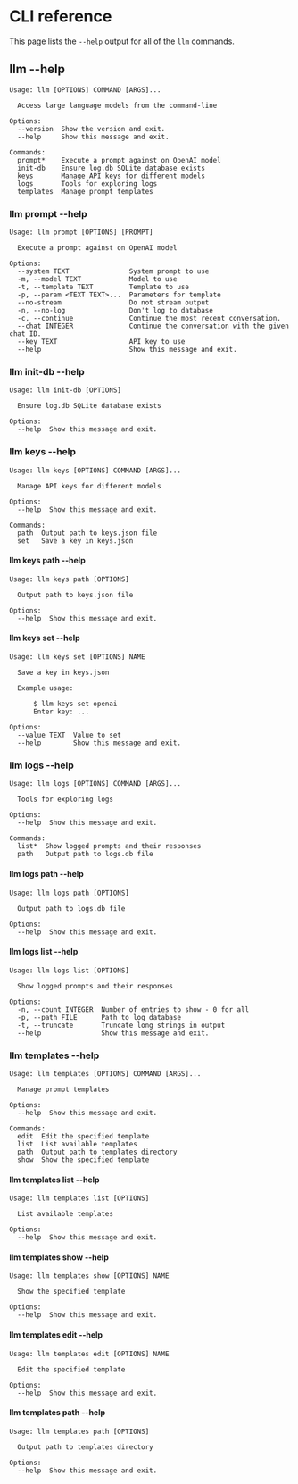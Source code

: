 # CLI reference

This page lists the `--help` output for all of the `llm` commands.

<!-- [[[cog
from click.testing import CliRunner
from llm.cli import cli
def all_help(cli):
    "Return all help for Click command and its subcommands"
    # First find all commands and subcommands
    # List will be [["command"], ["command", "subcommand"], ...]
    commands = []
    def find_commands(command, path=None):
        path = path or []
        commands.append(path + [command.name])
        if hasattr(command, 'commands'):
            for subcommand in command.commands.values():
                find_commands(subcommand, path + [command.name])
    find_commands(cli)
    # Remove first item of each list (it is 'cli')
    commands = [command[1:] for command in commands]
    # Now generate help for each one, with appropriate heading level
    output = []
    for command in commands:
        heading_level = len(command) + 2
        result = CliRunner().invoke(cli, command + ["--help"])
        output.append("#" * heading_level + " llm " + " ".join(command) + " --help")
        output.append("```")
        output.append(result.output.replace("Usage: cli", "Usage: llm").strip())
        output.append("```")
    return "\n".join(output)
cog.out(all_help(cli))
]]] -->
## llm  --help
```
Usage: llm [OPTIONS] COMMAND [ARGS]...

  Access large language models from the command-line

Options:
  --version  Show the version and exit.
  --help     Show this message and exit.

Commands:
  prompt*    Execute a prompt against on OpenAI model
  init-db    Ensure log.db SQLite database exists
  keys       Manage API keys for different models
  logs       Tools for exploring logs
  templates  Manage prompt templates
```
### llm prompt --help
```
Usage: llm prompt [OPTIONS] [PROMPT]

  Execute a prompt against on OpenAI model

Options:
  --system TEXT               System prompt to use
  -m, --model TEXT            Model to use
  -t, --template TEXT         Template to use
  -p, --param <TEXT TEXT>...  Parameters for template
  --no-stream                 Do not stream output
  -n, --no-log                Don't log to database
  -c, --continue              Continue the most recent conversation.
  --chat INTEGER              Continue the conversation with the given chat ID.
  --key TEXT                  API key to use
  --help                      Show this message and exit.
```
### llm init-db --help
```
Usage: llm init-db [OPTIONS]

  Ensure log.db SQLite database exists

Options:
  --help  Show this message and exit.
```
### llm keys --help
```
Usage: llm keys [OPTIONS] COMMAND [ARGS]...

  Manage API keys for different models

Options:
  --help  Show this message and exit.

Commands:
  path  Output path to keys.json file
  set   Save a key in keys.json
```
#### llm keys path --help
```
Usage: llm keys path [OPTIONS]

  Output path to keys.json file

Options:
  --help  Show this message and exit.
```
#### llm keys set --help
```
Usage: llm keys set [OPTIONS] NAME

  Save a key in keys.json

  Example usage:

      $ llm keys set openai
      Enter key: ...

Options:
  --value TEXT  Value to set
  --help        Show this message and exit.
```
### llm logs --help
```
Usage: llm logs [OPTIONS] COMMAND [ARGS]...

  Tools for exploring logs

Options:
  --help  Show this message and exit.

Commands:
  list*  Show logged prompts and their responses
  path   Output path to logs.db file
```
#### llm logs path --help
```
Usage: llm logs path [OPTIONS]

  Output path to logs.db file

Options:
  --help  Show this message and exit.
```
#### llm logs list --help
```
Usage: llm logs list [OPTIONS]

  Show logged prompts and their responses

Options:
  -n, --count INTEGER  Number of entries to show - 0 for all
  -p, --path FILE      Path to log database
  -t, --truncate       Truncate long strings in output
  --help               Show this message and exit.
```
### llm templates --help
```
Usage: llm templates [OPTIONS] COMMAND [ARGS]...

  Manage prompt templates

Options:
  --help  Show this message and exit.

Commands:
  edit  Edit the specified template
  list  List available templates
  path  Output path to templates directory
  show  Show the specified template
```
#### llm templates list --help
```
Usage: llm templates list [OPTIONS]

  List available templates

Options:
  --help  Show this message and exit.
```
#### llm templates show --help
```
Usage: llm templates show [OPTIONS] NAME

  Show the specified template

Options:
  --help  Show this message and exit.
```
#### llm templates edit --help
```
Usage: llm templates edit [OPTIONS] NAME

  Edit the specified template

Options:
  --help  Show this message and exit.
```
#### llm templates path --help
```
Usage: llm templates path [OPTIONS]

  Output path to templates directory

Options:
  --help  Show this message and exit.
```
<!-- [[[end]]] -->